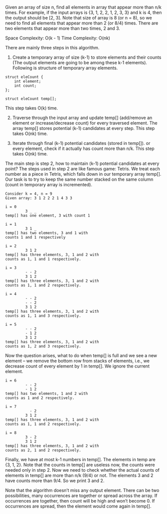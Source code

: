 Given an array of size n, find all elements in array that appear more than n/k times. For example, if the input arrays is {3, 1, 2, 2, 1, 2, 3, 3} and k is 4, then the output should be [2, 3]. Note that size of array is 8 (or n = 8), so we need to find all elements that appear more than 2 (or 8/4) times. There are two elements that appear more than two times, 2 and 3. 

Space Complexity: O(k - 1)
Time Complexity: O(nk)

There are mainly three steps in this algorithm.


1) Create a temporary array of size (k-1) to store elements and their counts (The output elements are going to be among these k-1 elements). Following is structure of temporary array elements. 

```
struct eleCount {
    int element;
    int count;
}; 

struct eleCount temp[];
```
This step takes O(k) time. 

2) Traverse through the input array and update temp[] (add/remove an element or increase/decrease count) for every traversed element. The array temp[] stores potential (k-1) candidates at every step. This step takes O(nk) time.

3) Iterate through final (k-1) potential candidates (stored in temp[]). or every element, check if it actually has count more than n/k. This step takes O(nk) time.

The main step is step 2, how to maintain (k-1) potential candidates at every point? The steps used in step 2 are like famous game: Tetris. We treat each number as a piece in Tetris, which falls down in our temporary array temp[]. Our task is to try to keep the same number stacked on the same column (count in temporary array is incremented).

```
Consider k = 4, n = 9 
Given array: 3 1 2 2 2 1 4 3 3 

i = 0
         3 _ _
temp[] has one element, 3 with count 1

i = 1
         3 1 _
temp[] has two elements, 3 and 1 with 
counts 1 and 1 respectively

i = 2
         3 1 2
temp[] has three elements, 3, 1 and 2 with
counts as 1, 1 and 1 respectively.

i = 3
         - - 2 
         3 1 2
temp[] has three elements, 3, 1 and 2 with
counts as 1, 1 and 2 respectively.

i = 4
         - - 2 
         - - 2 
         3 1 2
temp[] has three elements, 3, 1 and 2 with
counts as 1, 1 and 3 respectively.

i = 5
         - - 2 
         - 1 2 
         3 1 2
temp[] has three elements, 3, 1 and 2 with
counts as 1, 2 and 3 respectively.
```

Now the question arises, what to do when temp[] is full and we see a new element – we remove the bottom row from stacks of elements, i.e., we decrease count of every element by 1 in temp[]. We ignore the current element.

```
i = 6
         - - 2 
         - 1 2 
temp[] has two elements, 1 and 2 with
counts as 1 and 2 respectively.

i = 7
           - 2 
         3 1 2 
temp[] has three elements, 3, 1 and 2 with
counts as 1, 1 and 2 respectively.

i = 8          
         3 - 2
         3 1 2 
temp[] has three elements, 3, 1 and 2 with
counts as 2, 1 and 2 respectively.
```

Finally, we have at most k-1 numbers in temp[]. The elements in temp are {3, 1, 2}. Note that the counts in temp[] are useless now, the counts were needed only in step 2. Now we need to check whether the actual counts of elements in temp[] are more than n/k (9/4) or not. The elements 3 and 2 have counts more than 9/4. So we print 3 and 2.

Note that the algorithm doesn’t miss any output element. There can be two possibilities, many occurrences are together or spread across the array. If occurrences are together, then count will be high and won’t become 0. If occurrences are spread, then the element would come again in temp[].
